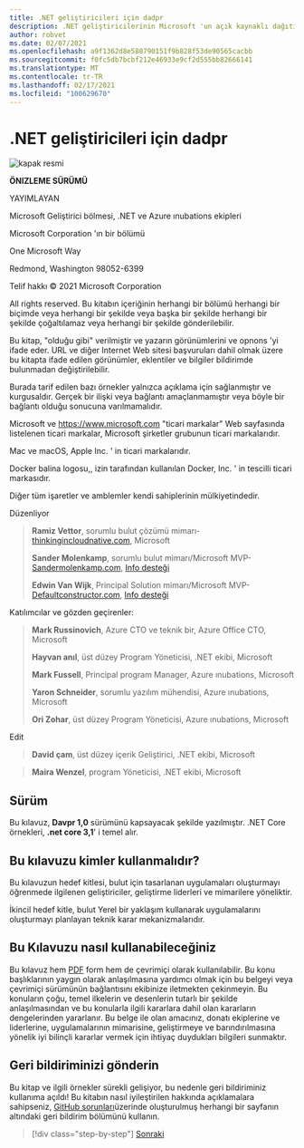 ```yaml
---
title: .NET geliştiricileri için dadpr
description: .NET geliştiricilerinin Microsoft 'un açık kaynaklı dağıtılmış uygulama çalışma zamanının tam gücünden yararlanmasını ve bu avantajlardan faydalamasını sağlar.
author: robvet
ms.date: 02/07/2021
ms.openlocfilehash: a9f1362d8e588790151f9b828f53de90565cacbb
ms.sourcegitcommit: f0fc5db7bcbf212e46933e9cf2d555bb82666141
ms.translationtype: MT
ms.contentlocale: tr-TR
ms.lasthandoff: 02/17/2021
ms.locfileid: "100629670"
---
```

# <a name="dapr-for-net-developers"></a>.NET geliştiricileri için dadpr

![kapak resmi](./media/cover.png)

**ÖNIZLEME SÜRÜMÜ**

YAYIMLAYAN

Microsoft Geliştirici bölmesi, .NET ve Azure ınubations ekipleri

Microsoft Corporation 'ın bir bölümü

One Microsoft Way

Redmond, Washington 98052-6399

Telif hakkı &copy; 2021 Microsoft Corporation

All rights reserved. Bu kitabın içeriğinin herhangi bir bölümü herhangi bir biçimde veya herhangi bir şekilde veya başka bir şekilde herhangi bir şekilde çoğaltılamaz veya herhangi bir şekilde gönderilebilir.

Bu kitap, "olduğu gibi" verilmiştir ve yazarın görünümlerini ve opnons 'yi ifade eder. URL ve diğer Internet Web sitesi başvuruları dahil olmak üzere bu kitapta ifade edilen görünümler, eklentiler ve bilgiler bildirimde bulunmadan değiştirilebilir.

Burada tarif edilen bazı örnekler yalnızca açıklama için sağlanmıştır ve kurgusaldır. Gerçek bir ilişki veya bağlantı amaçlanmamıştır veya böyle bir bağlantı olduğu sonucuna varılmamalıdır.

Microsoft ve <https://www.microsoft.com> "ticari markalar" Web sayfasında listelenen ticari markalar, Microsoft şirketler grubunun ticari markalarıdır.

Mac ve macOS, Apple Inc. ' in ticari markalarıdır.

Docker balina logosu,, izin tarafından kullanılan Docker, Inc. ' in tescilli ticari markasıdır.

Diğer tüm işaretler ve amblemler kendi sahiplerinin mülkiyetindedir.

Düzenliyor

> **Ramiz Vettor**, sorumlu bulut çözümü mimarı- [thinkingincloudnative.com](https://thinkingincloudnative.com/about/), Microsoft
>
> **Sander Molenkamp**, sorumlu bulut mimarı/Microsoft MVP- [Sandermolenkamp.com](https://www.sandermolenkamp.com), [Info desteği](https://www.infosupport.com/en/)
>
> **Edwin Van Wijk**, Principal Solution mimarı/Microsoft MVP- [Defaultconstructor.com](https://defaultconstructor.com), [Info desteği](https://www.infosupport.com/en/)

Katılımcılar ve gözden geçirenler:

> **Mark Russinovich**, Azure CTO ve teknik bir, Azure Office CTO, Microsoft
>
> **Hayvan anıl**, üst düzey Program Yöneticisi, .NET ekibi, Microsoft
>
> **Mark Fussell**, Principal program Manager, Azure ınubations, Microsoft
>
> **Yaron Schneider**, sorumlu yazılım mühendisi, Azure ınubations, Microsoft
>
> **Ori Zohar**, üst düzey Program Yöneticisi, Azure ınubations, Microsoft

Edit

> **David çam**, üst düzey içerik Geliştirici, .NET ekibi, Microsoft

> **Maira Wenzel**, program Yöneticisi, .NET ekibi, Microsoft

## <a name="version"></a>Sürüm

Bu kılavuz, **Davpr 1,0** sürümünü kapsayacak şekilde yazılmıştır. .NET Core örnekleri, **.net core 3,1**' i temel alır.

## <a name="who-should-use-this-guide"></a>Bu kılavuzu kimler kullanmalıdır?

Bu kılavuzun hedef kitlesi, bulut için tasarlanan uygulamaları oluşturmayı öğrenmede ilgilenen geliştiriciler, geliştirme liderleri ve mimarilere yöneliktir.

İkincil hedef kitle, bulut Yerel bir yaklaşım kullanarak uygulamalarını oluşturmayı planlayan teknik karar mekanizmalarıdır.

## <a name="how-you-can-use-this-guide"></a>Bu Kılavuzu nasıl kullanabileceğiniz

Bu kılavuz hem [PDF](https://aka.ms/dapr-ebook) form hem de çevrimiçi olarak kullanılabilir. Bu konu başlıklarının yaygın olarak anlaşılmasına yardımcı olmak için bu belgeyi veya çevrimiçi sürümünün bağlantısını ekibinize iletmekten çekinmeyin. Bu konuların çoğu, temel ilkelerin ve desenlerin tutarlı bir şekilde anlaşılmasından ve bu konularla ilgili kararlara dahil olan kararların dengelerinden yararlanır. Bu belge ile olan amacınız, donatı ekiplerine ve liderlerine, uygulamalarının mimarisine, geliştirmeye ve barındırılmasına yönelik iyi bilinçli kararlar vermek için ihtiyaç duydukları bilgileri sunmaktır.

## <a name="send-your-feedback"></a>Geri bildiriminizi gönderin

Bu kitap ve ilgili örnekler sürekli gelişiyor, bu nedenle geri bildiriminiz kullanıma açıldı! Bu kitabın nasıl iyileştirilen hakkında açıklamalara sahipseniz, [GitHub sorunları](https://github.com/dotnet/docs/issues)üzerinde oluşturulmuş herhangi bir sayfanın altındaki geri bildirim bölümünü kullanın.

>[!div class="step-by-step"]
>[Sonraki](foreword.md)

